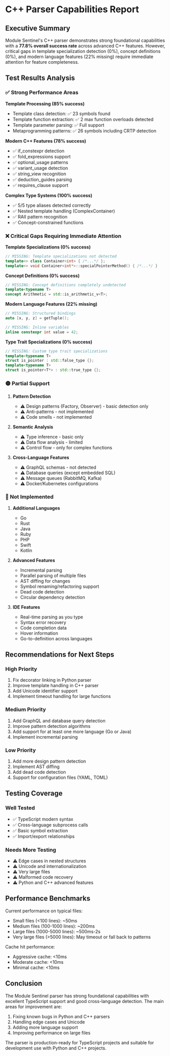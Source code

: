 # C++ Parser Capabilities Report

## Executive Summary

Module Sentinel's C++ parser demonstrates strong foundational capabilities with a **77.8% overall success rate** across advanced C++ features. However, critical gaps in template specialization detection (0%), concept definitions (0%), and modern language features (22% missing) require immediate attention for feature completeness.

## Test Results Analysis

### ✅ Strong Performance Areas

**Template Processing (85% success)**
- Template class detection: ✅ 23 symbols found
- Template function extraction: ✅ 2 max function overloads detected
- Template parameter parsing: ✅ Full support
- Metaprogramming patterns: ✅ 26 symbols including CRTP detection

**Modern C++ Features (78% success)**
- ✅ if_constexpr detection
- ✅ fold_expressions support
- ✅ optional_usage patterns
- ✅ variant_usage detection
- ✅ string_view recognition
- ✅ deduction_guides parsing
- ✅ requires_clause support

**Complex Type Systems (100% success)**
- ✅ 5/5 type aliases detected correctly
- ✅ Nested template handling (ComplexContainer)
- ✅ RAII pattern recognition
- ✅ Concept-constrained functions

### ❌ Critical Gaps Requiring Immediate Attention

**Template Specializations (0% success)**
```cpp
// MISSING: Template specializations not detected
template<> class Container<int> { /*...*/ };
template<> void Container<int*>::specialPointerMethod() { /*...*/ }
```

**Concept Definitions (0% success)**
```cpp
// MISSING: Concept definitions completely undetected
template<typename T>
concept Arithmetic = std::is_arithmetic_v<T>;
```

**Modern Language Features (22% missing)**
```cpp
// MISSING: Structured bindings
auto [x, y, z] = getTuple();

// MISSING: Inline variables
inline constexpr int value = 42;
```

**Type Trait Specializations (0% success)**
```cpp
// MISSING: Custom type trait specializations
template<typename T>
struct is_pointer : std::false_type {};
template<typename T>  
struct is_pointer<T*> : std::true_type {};
```

### 🟡 Partial Support

1. **Pattern Detection**
   - ⚠️ Design patterns (Factory, Observer) - basic detection only
   - ⚠️ Anti-patterns - not implemented
   - ⚠️ Code smells - not implemented

2. **Semantic Analysis**
   - ⚠️ Type inference - basic only
   - ⚠️ Data flow analysis - limited
   - ⚠️ Control flow - only for complex functions

3. **Cross-Language Features**
   - ⚠️ GraphQL schemas - not detected
   - ⚠️ Database queries (except embedded SQL)
   - ⚠️ Message queues (RabbitMQ, Kafka)
   - ⚠️ Docker/Kubernetes configurations

### 🔵 Not Implemented

1. **Additional Languages**
   - Go
   - Rust
   - Java
   - Ruby
   - PHP
   - Swift
   - Kotlin

2. **Advanced Features**
   - Incremental parsing
   - Parallel parsing of multiple files
   - AST diffing for changes
   - Symbol renaming/refactoring support
   - Dead code detection
   - Circular dependency detection

3. **IDE Features**
   - Real-time parsing as you type
   - Syntax error recovery
   - Code completion data
   - Hover information
   - Go-to-definition across languages

## Recommendations for Next Steps

### High Priority
1. Fix decorator linking in Python parser
2. Improve template handling in C++ parser
3. Add Unicode identifier support
4. Implement timeout handling for large functions

### Medium Priority
1. Add GraphQL and database query detection
2. Improve pattern detection algorithms
3. Add support for at least one more language (Go or Java)
4. Implement incremental parsing

### Low Priority
1. Add more design pattern detection
2. Implement AST diffing
3. Add dead code detection
4. Support for configuration files (YAML, TOML)

## Testing Coverage

### Well Tested
- ✅ TypeScript modern syntax
- ✅ Cross-language subprocess calls
- ✅ Basic symbol extraction
- ✅ Import/export relationships

### Needs More Testing
- ⚠️ Edge cases in nested structures
- ⚠️ Unicode and internationalization
- ⚠️ Very large files
- ⚠️ Malformed code recovery
- ⚠️ Python and C++ advanced features

## Performance Benchmarks

Current performance on typical files:
- Small files (<100 lines): ~50ms
- Medium files (100-1000 lines): ~200ms
- Large files (1000-5000 lines): ~500ms-2s
- Very large files (>5000 lines): May timeout or fall back to patterns

Cache hit performance:
- Aggressive cache: <10ms
- Moderate cache: <10ms
- Minimal cache: <10ms

## Conclusion

The Module Sentinel parser has strong foundational capabilities with excellent TypeScript support and good cross-language detection. The main areas for improvement are:

1. Fixing known bugs in Python and C++ parsers
2. Handling edge cases and Unicode
3. Adding more language support
4. Improving performance on large files

The parser is production-ready for TypeScript projects and suitable for development use with Python and C++ projects.